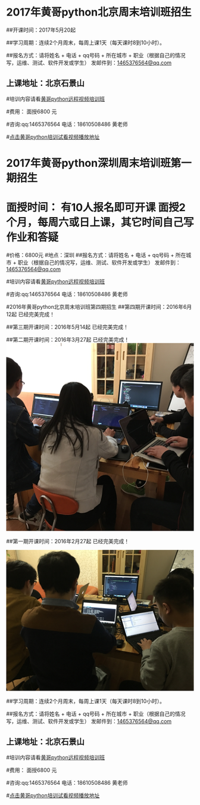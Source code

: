 # 2017年黄哥python北京周末培训班招生
##开课时间：2017年5月20起

##学习周期：连续2个月周末，每周上课1天（每天课时8到10小时）。

##报名方式：请将姓名 + 电话 + qq号码 + 所在城市 + 职业（根据自己的情况写，运维、测试、软件开发或学生） 发邮件到：1465376564@qq.com

## 上课地址：北京石景山
#培训内容请看[黄哥python远程视频培训班](https://github.com/pythonpeixun/article/blob/master/index.md)

#费用：  面授6800 元

#咨询:qq:1465376564 电话：18610508486 黄老师

#[点击黄哥python培训试看视频播放地址](https://github.com/pythonpeixun/article/blob/master/python_shiping.md)



# 2017年黄哥python深圳周末培训班第一期招生

# 面授时间： 有10人报名即可开课 面授2个月，每周六或日上课，其它时间自己写作业和答疑 
#价格：6800元
#地点：深圳 
##报名方式：请将姓名 + 电话 + qq号码 + 所在城市 + 职业（根据自己的情况写，运维、测试、软件开发或学生） 发邮件到：1465376564@qq.com

#培训内容请看[黄哥python远程视频培训班](https://github.com/pythonpeixun/article/blob/master/index.md)


#咨询:qq:1465376564 电话：18610508486 黄老师



#2016年黄哥python北京周末培训班第四期招生
##第四期开课时间：2016年6月12起 已经完美完成！

##第三期开课时间：2016年5月14起 已经完美完成！

##第二期开课时间：2016年3月27起 已经完美完成！
![](second.JPG)

##第一期开课时间：2016年2月27起 已经完美完成！

![](pythonpeixun.JPG)

##学习周期：连续2个月周末，每周上课1天（每天课时8到10小时）。

##报名方式：请将姓名 + 电话 + qq号码 + 所在城市 + 职业（根据自己的情况写，运维、测试、软件开发或学生） 发邮件到：1465376564@qq.com

## 上课地址：北京石景山
#培训内容请看[黄哥python远程视频培训班](https://github.com/pythonpeixun/article/blob/master/index.md)

#费用：  面授6800 元

#咨询:qq:1465376564 电话：18610508486 黄老师

#[点击黄哥python培训试看视频播放地址](https://github.com/pythonpeixun/article/blob/master/python_shiping.md)
